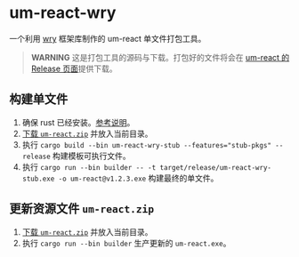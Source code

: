 # um-react-wry

一个利用 [wry](https://github.com/tauri-apps/wry) 框架库制作的 um-react 单文件打包工具。

> **WARNING**
> 这是打包工具的源码与下载。打包好的文件将会在 [um-react 的 Release 页面][um_react_release]提供下载。

[um_react_release]: https://git.unlock-music.dev/um/um-react/releases

## 构建单文件

1. 确保 rust 已经安装。[参考说明](https://www.rust-lang.org/tools/install)。
2. [下载 `um-react.zip`](https://git.unlock-music.dev/um/um-react/releases/latest) 并放入当前目录。
3. 执行 `cargo build --bin um-react-wry-stub --features="stub-pkgs" --release` 构建模板可执行文件。
4. 执行 `cargo run --bin builder -- -t target/release/um-react-wry-stub.exe -o um-react@v1.2.3.exe` 构建最终的单文件。

## 更新资源文件 `um-react.zip`

1. [下载 `um-react.zip`](https://git.unlock-music.dev/um/um-react/releases/latest) 并放入当前目录。
2. 执行 `cargo run --bin builder` 生产更新的 `um-react.exe`。
